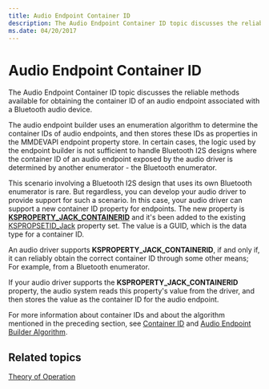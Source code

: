 ```yaml
---
title: Audio Endpoint Container ID
description: The Audio Endpoint Container ID topic discusses the reliable methods available for obtaining the container ID of an audio endpoint associated with a Bluetooth audio device.
ms.date: 04/20/2017
---
```


# Audio Endpoint Container ID


The Audio Endpoint Container ID topic discusses the reliable methods available for obtaining the container ID of an audio endpoint associated with a Bluetooth audio device.

The audio endpoint builder uses an enumeration algorithm to determine the container IDs of audio endpoints, and then stores these IDs as properties in the MMDEVAPI endpoint property store. In certain cases, the logic used by the endpoint builder is not sufficient to handle Bluetooth I2S designs where the container ID of an audio endpoint exposed by the audio driver is determined by another enumerator - the Bluetooth enumerator.

This scenario involving a Bluetooth I2S design that uses its own Bluetooth enumerator is rare. But regardless, you can develop your audio driver to provide support for such a scenario. In this case, your audio driver can support a new container ID property for endpoints. The new property is [**KSPROPERTY\_JACK\_CONTAINERID**](./ksproperty-jack-containerid.md) and it's been added to the existing [KSPROPSETID\_Jack](./kspropsetid-jack.md) property set. The value is a GUID, which is the data type for a container ID.

An audio driver supports **KSPROPERTY\_JACK\_CONTAINERID**, if and only if, it can reliably obtain the correct container ID through some other means; For example, from a Bluetooth enumerator.

If your audio driver supports the **KSPROPERTY\_JACK\_CONTAINERID** property, the audio system reads this property's value from the driver, and then stores the value as the container ID for the audio endpoint.

For more information about container IDs and about the algorithm mentioned in the preceding section, see [Container ID](../install/container-ids.md) and [Audio Endpoint Builder Algorithm](audio-endpoint-builder-algorithm.md).

## <span id="related_topics"></span>Related topics
[Theory of Operation](theory-of-operation.md)
